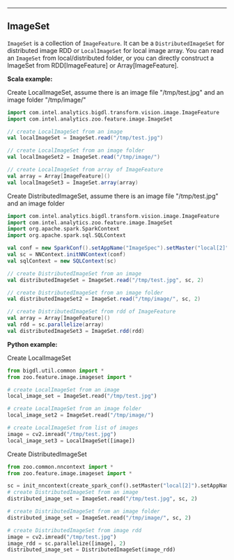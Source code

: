 ---
## **ImageSet**
`ImageSet` is a collection of `ImageFeature`.
It can be a `DistributedImageSet` for distributed image RDD or
 `LocalImageSet` for local image array.
You can read an `ImageSet` from local/distributed folder,
or you can directly construct a ImageSet from RDD[ImageFeature] or Array[ImageFeature].

**Scala example:**

Create LocalImageSet, assume there is an image file "/tmp/test.jpg"
and an image folder "/tmp/image/"

```scala
import com.intel.analytics.bigdl.transform.vision.image.ImageFeature
import com.intel.analytics.zoo.feature.image.ImageSet

// create LocalImageSet from an image
val localImageSet = ImageSet.read("/tmp/test.jpg")

// create LocalImageSet from an image folder
val localImageSet2 = ImageSet.read("/tmp/image/")

// create LocalImageSet from array of ImageFeature
val array = Array[ImageFeature]()
val localImageSet3 = ImageSet.array(array)
```
Create DistributedImageSet, assume there is an image file "/tmp/test.jpg"
and an image folder

```scala
import com.intel.analytics.bigdl.transform.vision.image.ImageFeature
import com.intel.analytics.zoo.feature.image.ImageSet
import org.apache.spark.SparkContext
import org.apache.spark.sql.SQLContext

val conf = new SparkConf().setAppName("ImageSpec").setMaster("local[2]")
val sc = NNContext.initNNContext(conf)
val sqlContext = new SQLContext(sc)

// create DistributedImageSet from an image
val distributedImageSet = ImageSet.read("/tmp/test.jpg", sc, 2)

// create DistributedImageSet from an image folder
val distributedImageSet2 = ImageSet.read("/tmp/image/", sc, 2)

// create DistributedImageSet from rdd of ImageFeature
val array = Array[ImageFeature]()
val rdd = sc.parallelize(array)
val distributedImageSet3 = ImageSet.rdd(rdd)
```

**Python example:**

Create LocalImageSet

```python
from bigdl.util.common import *
from zoo.feature.image.imageset import *

# create LocalImageSet from an image
local_image_set = ImageSet.read("/tmp/test.jpg")

# create LocalImageSet from an image folder
local_image_set2 = ImageSet.read("/tmp/image/")

# create LocalImageSet from list of images
image = cv2.imread("/tmp/test.jpg")
local_image_set3 = LocalImageSet([image])
```

Create DistributedImageSet

```python
from zoo.common.nncontext import *
from zoo.feature.image.imageset import *

sc = init_nncontext(create_spark_conf().setMaster("local[2]").setAppName("test image"))
# create DistributedImageSet from an image
distributed_image_set = ImageSet.read("/tmp/test.jpg", sc, 2)

# create DistributedImageSet from an image folder
distributed_image_set = ImageSet.read("/tmp/image/", sc, 2)

# create DistributedImageSet from image rdd
image = cv2.imread("/tmp/test.jpg")
image_rdd = sc.parallelize([image], 2)
distributed_image_set = DistributedImageSet(image_rdd)
```